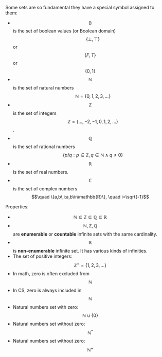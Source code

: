 
Some sets are so fundamental they have a special symbol assigned to them:

- $$\mathbb{B}$$ is the set of boolean values (or Boolean domain)    
  $$\quad \{\bot,\top\}$$ or $$\{F,T\}$$ or $$\{0,1\}$$
- $$\mathbb{N}$$ is the set of natural numbers     
  $$\quad \mathbb{N}=\{0,1,2,3,\dots\}$$
- $$\mathbb{Z}$$ is the set of integers     
  $$\quad \mathbb{Z}=\{\dots,-2,-1,0,1,2,\dots\}$$.     
- $$\mathbb{Q}$$ is the set of rational numbers     
  $$\quad \{p/q : p \in\mathbb{Z}, q\in \mathbb{N}\land q\neq 0\}$$
- $$\mathbb{R}$$ is the set of real numbers.
- $$\mathbb{C}$$ is the set of complex numbers    
  $$\quad \{a,b\,i:a,b\in\mathbb{R}\}, \quad i=\sqrt{-1}$$


Properties:
- $$\mathbb{N}\subseteq \mathbb{Z}\subseteq \mathbb{Q}\subseteq \mathbb{R}$$
- $$\mathbb{N}, \mathbb{Z}, \mathbb{Q}$$ are __enumerable__ or **countable** infinite sets with the same cardinality. 
- $$\mathbb{R}$$ is __non-enumerable__ infinite set. It has various kinds of infinities.
- The set of positive integers: $$\mathbb{Z^+}=\{1,2,3,\dots\}$$
- In math, zero is often excluded from $$\mathbb{N}$$
- In CS, zero is always included in $$\mathbb{N}$$
- Natural numbers set with zero: $$\mathbb{N} \cup \{0\}$$
- Natural numbers set without zero: $$\mathbb{N}^*$$
- Natural numbers set without zero: $$\mathbb{N}^+$$

